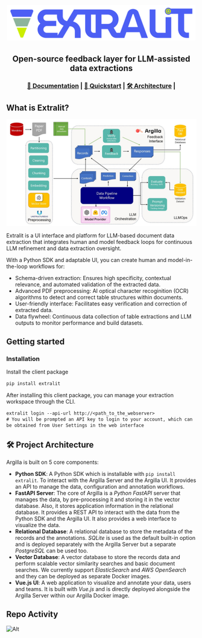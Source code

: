 
<h1 align="center">
  <a href=""><img src="https://github.com/extralit/extralit/blob/develop/argilla/docs/assets/logo.png" alt="Extralit" width="500"></a>
</h1>

<h2 align="center">Open-source feedback layer for LLM-assisted data extractions</h2>

<h3>
<p align="center">
<a href="#">📄 Documentation</a> | </span>
<a href="#-quickstart">🚀 Quickstart</a> <span> | </span>
<a href="#-project-architecture">🛠️ Architecture</a> <span> | </span>
</p>
</h3>

## What is Extralit?

<img src="docs/_source/_static/images/main/data-extraction-pipeline.jpg" alt="pipeline">

Extralit is a UI interface and platform for LLM-based document data extraction that integrates human and model feedback loops for continuous LLM refinement and data extraction oversight.

With a Python SDK and adaptable UI, you can create human and model-in-the-loop workflows for:

- Schema-driven extraction: Ensures high specificity, contextual relevance, and automated validation of the extracted data.
- Advanced PDF preprocessing: AI optical character recoginition (OCR) algorithms to detect and correct table structures within documents.
- User-friendly interface: Facilitates easy verification and correction of extracted data.
- Data flywheel: Continuous data collection of table extractions and LLM outputs to monitor performance and build datasets.


## Getting started

### Installation
Install the client package

```bash
pip install extralit
```
After installing this client package, you can manage your extraction workspace through the CLI.

```base
extralit login --api-url http://<path_to_the_webserver>
# You will be prompted an API key to login to your account, which can be obtained from User Settings in the web interface
```

## 🛠️ Project Architecture

Argilla is built on 5 core components:

- **Python SDK**: A Python SDK which is installable with `pip install extralit`. To interact with the Argilla Server and the Argilla UI. It provides an API to manage the data, configuration and annotation workflows.
- **FastAPI Server**: The core of Argilla is a *Python FastAPI* server that manages the data, by pre-processing it and storing it in the vector database. Also, it stores application information in the relational database. It provides a REST API to interact with the data from the Python SDK and the Argilla UI. It also provides a web interface to visualize the data.
- **Relational Database**: A relational database to store the metadata of the records and the annotations. *SQLite* is used as the default built-in option and is deployed separately with the Argilla Server but a separate *PostgreSQL* can be used too.
- **Vector Database**: A vector database to store the records data and perform scalable vector similarity searches and basic document searches. We currently support *ElasticSearch* and *AWS OpenSearch* and they can be deployed as separate Docker images.
- **Vue.js UI**: A web application to visualize and annotate your data, users and teams. It is built with *Vue.js* and is directly deployed alongside the Argilla Server within our Argilla Docker image.

## Repo Activity

![Alt](https://repobeats.axiom.co/api/embed/503055f15ba7ac2f51d697153f7c146ae81c6c04.svg "Repobeats analytics image")

